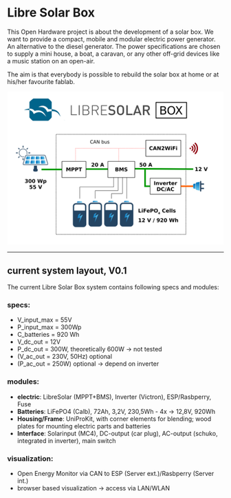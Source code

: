 # Libre Solar Box
This Open Hardware project is about the development of a solar box.
We want to provide a compact, mobile and modular electric power generator. An alternative to the diesel generator.
The power specifications are chosen to supply a mini house, a boat, a caravan, or any other off-grid devices like a music station on an open-air.

The aim is that everybody is possible to rebuild the solar box at home or at his/her favourite fablab.

![Layout](/LibreSolarBox_Layout.png)

----------------------
## current system layout, V0.1
The current Libre Solar Box system contains following specs and modules:
### specs:
- V_input_max = 55V
- P_input_max = 300Wp
- C_batteries = 920 Wh
- V_dc_out = 12V
- P_dc_out = 300W, theoretically 600W -> not tested
- (V_ac_out = 230V, 50Hz) optional
- (P_ac_out = 250W) optional -> depend on inverter

### modules:
- **electric**: LibreSolar (MPPT+BMS), Inverter (Victron), ESP/Rasbperry, Fuse
- **Batteries**: LiFePO4 (Calb), 72Ah, 3,2V, 230,5Wh - 4x -> 12,8V, 920Wh
- **Housing/Frame**: UniProKit, with corner elements for blending; wood plates for mounting electric parts and batteries
- **Interface**: Solarinput (MC4), DC-output (car plug), AC-output (schuko, integrated in inverter), main switch

### visualization:
- Open Energy Monitor via CAN to ESP (Server ext.)/Rasbperry (Server int.)
- browser based visualization -> access via LAN/WLAN

